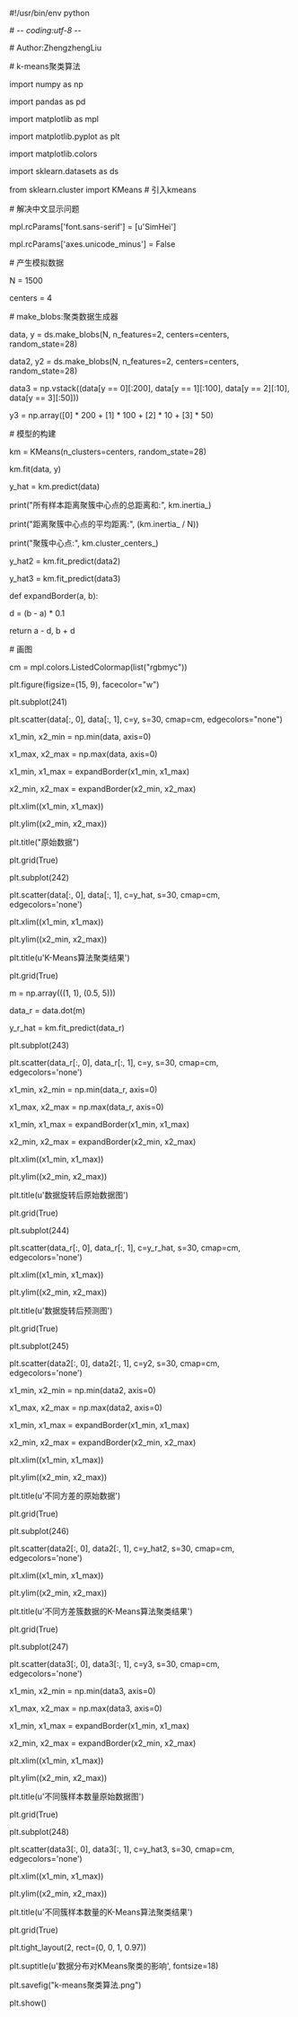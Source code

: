 \#!/usr/bin/env python

\# -*- coding:utf-8 -*-

\# Author:ZhengzhengLiu



\# k-means聚类算法



import numpy as np

import pandas as pd

import matplotlib as mpl

import matplotlib.pyplot as plt

import matplotlib.colors

import sklearn.datasets as ds

from sklearn.cluster import KMeans  # 引入kmeans



\# 解决中文显示问题

mpl.rcParams['font.sans-serif'] = [u'SimHei']

mpl.rcParams['axes.unicode_minus'] = False



\# 产生模拟数据

N = 1500

centers = 4

\# make_blobs:聚类数据生成器

data, y = ds.make_blobs(N, n_features=2, centers=centers, random_state=28)



data2, y2 = ds.make_blobs(N, n_features=2, centers=centers, random_state=28)

data3 = np.vstack((data[y == 0][:200], data[y == 1][:100], data[y == 2][:10], data[y == 3][:50]))

y3 = np.array([0] * 200 + [1] * 100 + [2] * 10 + [3] * 50)



\# 模型的构建

km = KMeans(n_clusters=centers, random_state=28)

km.fit(data, y)

y_hat = km.predict(data)

print("所有样本距离聚簇中心点的总距离和:", km.inertia_)

print("距离聚簇中心点的平均距离:", (km.inertia_ / N))

print("聚簇中心点:", km.cluster_centers_)



y_hat2 = km.fit_predict(data2)

y_hat3 = km.fit_predict(data3)





def expandBorder(a, b):

  d = (b - a) * 0.1

  return a - d, b + d





\# 画图

cm = mpl.colors.ListedColormap(list("rgbmyc"))

plt.figure(figsize=(15, 9), facecolor="w")

plt.subplot(241)

plt.scatter(data[:, 0], data[:, 1], c=y, s=30, cmap=cm, edgecolors="none")



x1_min, x2_min = np.min(data, axis=0)

x1_max, x2_max = np.max(data, axis=0)

x1_min, x1_max = expandBorder(x1_min, x1_max)

x2_min, x2_max = expandBorder(x2_min, x2_max)

plt.xlim((x1_min, x1_max))

plt.ylim((x2_min, x2_max))

plt.title("原始数据")

plt.grid(True)



plt.subplot(242)

plt.scatter(data[:, 0], data[:, 1], c=y_hat, s=30, cmap=cm, edgecolors='none')

plt.xlim((x1_min, x1_max))

plt.ylim((x2_min, x2_max))

plt.title(u'K-Means算法聚类结果')

plt.grid(True)



m = np.array(((1, 1), (0.5, 5)))

data_r = data.dot(m)

y_r_hat = km.fit_predict(data_r)

plt.subplot(243)

plt.scatter(data_r[:, 0], data_r[:, 1], c=y, s=30, cmap=cm, edgecolors='none')



x1_min, x2_min = np.min(data_r, axis=0)

x1_max, x2_max = np.max(data_r, axis=0)

x1_min, x1_max = expandBorder(x1_min, x1_max)

x2_min, x2_max = expandBorder(x2_min, x2_max)



plt.xlim((x1_min, x1_max))

plt.ylim((x2_min, x2_max))

plt.title(u'数据旋转后原始数据图')

plt.grid(True)



plt.subplot(244)

plt.scatter(data_r[:, 0], data_r[:, 1], c=y_r_hat, s=30, cmap=cm, edgecolors='none')

plt.xlim((x1_min, x1_max))

plt.ylim((x2_min, x2_max))

plt.title(u'数据旋转后预测图')

plt.grid(True)



plt.subplot(245)

plt.scatter(data2[:, 0], data2[:, 1], c=y2, s=30, cmap=cm, edgecolors='none')

x1_min, x2_min = np.min(data2, axis=0)

x1_max, x2_max = np.max(data2, axis=0)

x1_min, x1_max = expandBorder(x1_min, x1_max)

x2_min, x2_max = expandBorder(x2_min, x2_max)

plt.xlim((x1_min, x1_max))

plt.ylim((x2_min, x2_max))

plt.title(u'不同方差的原始数据')

plt.grid(True)



plt.subplot(246)

plt.scatter(data2[:, 0], data2[:, 1], c=y_hat2, s=30, cmap=cm, edgecolors='none')

plt.xlim((x1_min, x1_max))

plt.ylim((x2_min, x2_max))

plt.title(u'不同方差簇数据的K-Means算法聚类结果')

plt.grid(True)



plt.subplot(247)

plt.scatter(data3[:, 0], data3[:, 1], c=y3, s=30, cmap=cm, edgecolors='none')

x1_min, x2_min = np.min(data3, axis=0)

x1_max, x2_max = np.max(data3, axis=0)

x1_min, x1_max = expandBorder(x1_min, x1_max)

x2_min, x2_max = expandBorder(x2_min, x2_max)

plt.xlim((x1_min, x1_max))

plt.ylim((x2_min, x2_max))

plt.title(u'不同簇样本数量原始数据图')

plt.grid(True)



plt.subplot(248)

plt.scatter(data3[:, 0], data3[:, 1], c=y_hat3, s=30, cmap=cm, edgecolors='none')

plt.xlim((x1_min, x1_max))

plt.ylim((x2_min, x2_max))

plt.title(u'不同簇样本数量的K-Means算法聚类结果')

plt.grid(True)



plt.tight_layout(2, rect=(0, 0, 1, 0.97))

plt.suptitle(u'数据分布对KMeans聚类的影响', fontsize=18)

plt.savefig("k-means聚类算法.png")

plt.show()